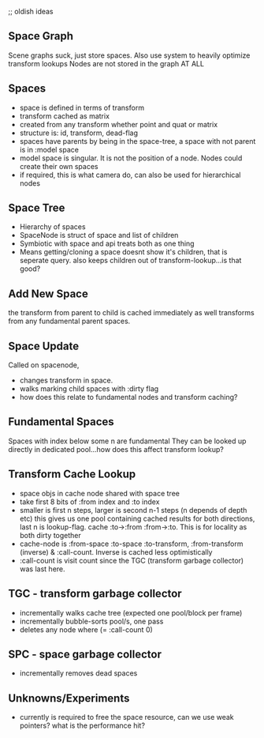 ;; oldish ideas

Space Graph
-----------
Scene graphs suck, just store spaces. Also use system to heavily
optimize transform lookups
Nodes are not stored in the graph AT ALL

Spaces
------
- space is defined in terms of transform
- transform cached as matrix
- created from any transform whether point and quat or matrix
- structure is: id, transform, dead-flag
- spaces have parents by being in the space-tree, a space with not
parent is in :model space
- model space is singular. It is not the position of a node. Nodes
could create their own spaces
- if required, this is what camera do, can also be used for hierarchical nodes

Space Tree
----------
- Hierarchy of spaces
- SpaceNode is struct of space and list of children
- Symbiotic with space and api treats both as one thing
- Means getting/cloning a space doesnt show it's children, that is
seperate query.
  also keeps children out of transform-lookup...is that good?

Add New Space
-------------
the transform from parent to child is cached immediately as well
transforms from any fundamental
parent spaces.

Space Update
------------
Called on spacenode,
- changes transform in space.
- walks marking child spaces with :dirty flag
- how does this relate to fundamental nodes and transform caching?


Fundamental Spaces
------------------
Spaces with index below some n are fundamental
They can be looked up directly in dedicated pool...how does this
affect transform lookup?

Transform Cache Lookup
----------------------
- space objs in cache node shared with space tree
- take first 8 bits of :from index and :to index
- smaller is first n steps, larger is second n-1 steps (n depends of depth etc)
  this gives us one pool containing cached results for both
directions, last n is lookup-flag.
  cache :to->:from :from->:to. This is for locality as both dirty together
- cache-node is :from-space :to-space :to-transform, :from-transform
(inverse) & :call-count.
  Inverse is cached less optimistically
- :call-count is visit count since the TGC (transform garbage
collector) was last here.


TGC - transform garbage collector
---------------------------------
- incrementally walks cache tree (expected one pool/block per frame)
- incrementally bubble-sorts pool/s, one pass
- deletes any node where (= :call-count 0)


SPC - space garbage collector
-----------------------------
- incrementally removes dead spaces


Unknowns/Experiments
--------------------
- currently is required to free the space resource, can we use weak
pointers? what is the performance hit?
